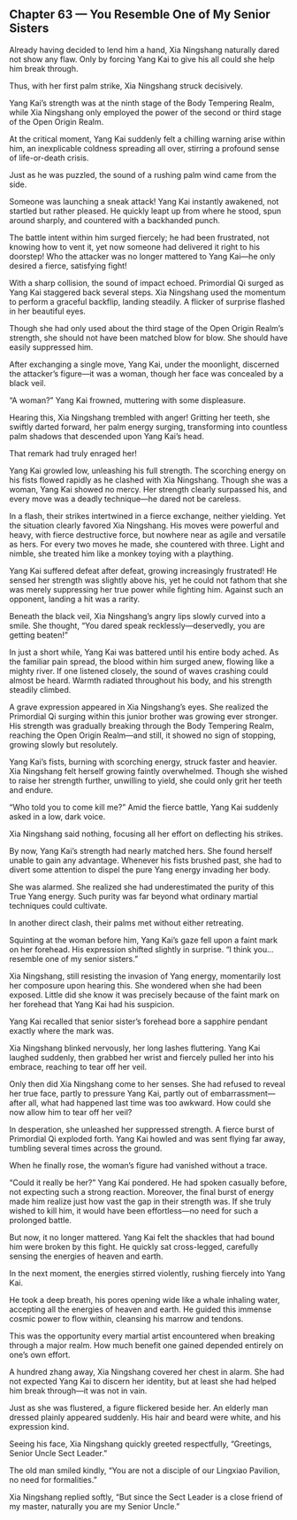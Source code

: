 ## Chapter 63 — You Resemble One of My Senior Sisters

Already having decided to lend him a hand, Xia Ningshang naturally dared not show any flaw. Only by forcing Yang Kai to give his all could she help him break through.

Thus, with her first palm strike, Xia Ningshang struck decisively.

Yang Kai’s strength was at the ninth stage of the Body Tempering Realm, while Xia Ningshang only employed the power of the second or third stage of the Open Origin Realm.

At the critical moment, Yang Kai suddenly felt a chilling warning arise within him, an inexplicable coldness spreading all over, stirring a profound sense of life-or-death crisis.

Just as he was puzzled, the sound of a rushing palm wind came from the side.

Someone was launching a sneak attack! Yang Kai instantly awakened, not startled but rather pleased. He quickly leapt up from where he stood, spun around sharply, and countered with a backhanded punch.

The battle intent within him surged fiercely; he had been frustrated, not knowing how to vent it, yet now someone had delivered it right to his doorstep! Who the attacker was no longer mattered to Yang Kai—he only desired a fierce, satisfying fight!

With a sharp collision, the sound of impact echoed. Primordial Qi surged as Yang Kai staggered back several steps. Xia Ningshang used the momentum to perform a graceful backflip, landing steadily. A flicker of surprise flashed in her beautiful eyes.

Though she had only used about the third stage of the Open Origin Realm’s strength, she should not have been matched blow for blow. She should have easily suppressed him.

After exchanging a single move, Yang Kai, under the moonlight, discerned the attacker’s figure—it was a woman, though her face was concealed by a black veil.

“A woman?” Yang Kai frowned, muttering with some displeasure.

Hearing this, Xia Ningshang trembled with anger! Gritting her teeth, she swiftly darted forward, her palm energy surging, transforming into countless palm shadows that descended upon Yang Kai’s head.

That remark had truly enraged her!

Yang Kai growled low, unleashing his full strength. The scorching energy on his fists flowed rapidly as he clashed with Xia Ningshang. Though she was a woman, Yang Kai showed no mercy. Her strength clearly surpassed his, and every move was a deadly technique—he dared not be careless.

In a flash, their strikes intertwined in a fierce exchange, neither yielding. Yet the situation clearly favored Xia Ningshang. His moves were powerful and heavy, with fierce destructive force, but nowhere near as agile and versatile as hers. For every two moves he made, she countered with three. Light and nimble, she treated him like a monkey toying with a plaything.

Yang Kai suffered defeat after defeat, growing increasingly frustrated! He sensed her strength was slightly above his, yet he could not fathom that she was merely suppressing her true power while fighting him. Against such an opponent, landing a hit was a rarity.

Beneath the black veil, Xia Ningshang’s angry lips slowly curved into a smile. She thought, “You dared speak recklessly—deservedly, you are getting beaten!”

In just a short while, Yang Kai was battered until his entire body ached. As the familiar pain spread, the blood within him surged anew, flowing like a mighty river. If one listened closely, the sound of waves crashing could almost be heard. Warmth radiated throughout his body, and his strength steadily climbed.

A grave expression appeared in Xia Ningshang’s eyes. She realized the Primordial Qi surging within this junior brother was growing ever stronger. His strength was gradually breaking through the Body Tempering Realm, reaching the Open Origin Realm—and still, it showed no sign of stopping, growing slowly but resolutely.

Yang Kai’s fists, burning with scorching energy, struck faster and heavier. Xia Ningshang felt herself growing faintly overwhelmed. Though she wished to raise her strength further, unwilling to yield, she could only grit her teeth and endure.

“Who told you to come kill me?” Amid the fierce battle, Yang Kai suddenly asked in a low, dark voice.

Xia Ningshang said nothing, focusing all her effort on deflecting his strikes.

By now, Yang Kai’s strength had nearly matched hers. She found herself unable to gain any advantage. Whenever his fists brushed past, she had to divert some attention to dispel the pure Yang energy invading her body.

She was alarmed. She realized she had underestimated the purity of this True Yang energy. Such purity was far beyond what ordinary martial techniques could cultivate.

In another direct clash, their palms met without either retreating.

Squinting at the woman before him, Yang Kai’s gaze fell upon a faint mark on her forehead. His expression shifted slightly in surprise. “I think you... resemble one of my senior sisters.”

Xia Ningshang, still resisting the invasion of Yang energy, momentarily lost her composure upon hearing this. She wondered when she had been exposed. Little did she know it was precisely because of the faint mark on her forehead that Yang Kai had his suspicion.

Yang Kai recalled that senior sister’s forehead bore a sapphire pendant exactly where the mark was.

Xia Ningshang blinked nervously, her long lashes fluttering. Yang Kai laughed suddenly, then grabbed her wrist and fiercely pulled her into his embrace, reaching to tear off her veil.

Only then did Xia Ningshang come to her senses. She had refused to reveal her true face, partly to pressure Yang Kai, partly out of embarrassment—after all, what had happened last time was too awkward. How could she now allow him to tear off her veil?

In desperation, she unleashed her suppressed strength. A fierce burst of Primordial Qi exploded forth. Yang Kai howled and was sent flying far away, tumbling several times across the ground.

When he finally rose, the woman’s figure had vanished without a trace.

“Could it really be her?” Yang Kai pondered. He had spoken casually before, not expecting such a strong reaction. Moreover, the final burst of energy made him realize just how vast the gap in their strength was. If she truly wished to kill him, it would have been effortless—no need for such a prolonged battle.

But now, it no longer mattered. Yang Kai felt the shackles that had bound him were broken by this fight. He quickly sat cross-legged, carefully sensing the energies of heaven and earth.

In the next moment, the energies stirred violently, rushing fiercely into Yang Kai.

He took a deep breath, his pores opening wide like a whale inhaling water, accepting all the energies of heaven and earth. He guided this immense cosmic power to flow within, cleansing his marrow and tendons.

This was the opportunity every martial artist encountered when breaking through a major realm. How much benefit one gained depended entirely on one’s own effort.

A hundred zhang away, Xia Ningshang covered her chest in alarm. She had not expected Yang Kai to discern her identity, but at least she had helped him break through—it was not in vain.

Just as she was flustered, a figure flickered beside her. An elderly man dressed plainly appeared suddenly. His hair and beard were white, and his expression kind.

Seeing his face, Xia Ningshang quickly greeted respectfully, “Greetings, Senior Uncle Sect Leader.”

The old man smiled kindly, “You are not a disciple of our Lingxiao Pavilion, no need for formalities.”

Xia Ningshang replied softly, “But since the Sect Leader is a close friend of my master, naturally you are my Senior Uncle.”